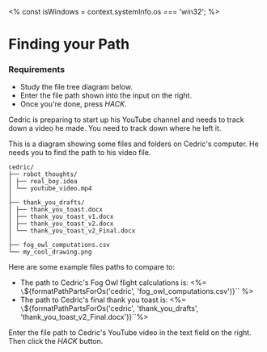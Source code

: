 <% const isWindows = context.systemInfo.os === 'win32'; %>

# Finding your Path

<div class="aside">
<h3>Requirements</h3>
<ul>
  <li>Study the file tree diagram below.</li>
  <li>Enter the file path shown into the input on the right.</li>
  <li>Once you're done, press <em>HACK</em>.</li>
</ul>
</div>

Cedric is preparing to start up his YouTube channel and needs to track down a video he made. You need to track down where he left it.

This is a diagram showing some files and folders on Cedric's computer. He needs you to find the path to his video file.

```plaintext
cedric/
├── robot_thoughts/
│ ├── real_boy.idea
│ └── youtube_video.mp4
│
├── thank_you_drafts/
│ ├── thank_you_toast.docx
│ ├── thank_you_toast_v1.docx
│ ├── thank_you_toast_v2.docx
│ └── thank_you_toast_v2_Final.docx
│
├── fog_owl_computations.csv
└── my_cool_drawing.png
```

Here are some example files paths to compare to:

- The path to Cedric's Fog Owl flight calculations is:
  <%= `\`${formatPathPartsForOs('cedric', 'fog_owl_computations.csv')}\`` %>
- The path to Cedric's final thank you toast is:
  <%= `\`${formatPathPartsForOs('cedric', 'thank_you_drafts', 'thank_you_toast_v2_Final.docx')}\``%>

Enter the file path to Cedric's YouTube video in the text field on the right. Then click the _HACK_ button.
